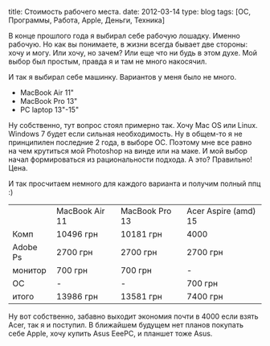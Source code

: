 title: Стоимость рабочего места.
date: 2012-03-14
type: blog
tags: [ОС, Программы, Работа, Apple, Деньги, Техника]

В конце прошлого года я выбирал себе рабочую лошадку. Именно рабочую. Но как вы понимаете, в жизни всегда бывает две стороны: хочу и могу. Или хочу, но зачем? Или еще что ни будь в этом духе. Мой выбор был простым, правда я и там не много накосячил.

И так я выбирал себе машинку. Вариантов у меня было не много.

* MacBook Air 11"
* MacBook Pro 13"
* PC laptop 13"-15"

Ну собственно, тут вопрос стоял примерно так. Хочу Mac OS или Linux. Windows 7 будет если сильная необходимость. Ну в общем-то я не принципилен последние 2 года, в выборе ОС. Поэтому мне все равно на чем крутиться мой Photoshop на винде или на маке. И мой выбор начал формироваться из рациональности подхода. А это? Правильно! Цена. 

И так просчитаем немного для каждого варианта и получим полный ппц :) 

<table>
    <tr>
        <td></td>
        <td>MacBook Air 11</td>
        <td>MacBook Pro 13</td>
        <td>Acer Aspire (amd) 15</td>
    </tr>
    <tr>
        <td>Комп</td>
        <td>10496 грн</td>
        <td>10181 грн</td>
        <td>4000</td>
    </tr>
<tr>
        <td>Adobe Ps</td>
        <td>2700 грн</td>
        <td>2700 грн</td>
        <td>2700 грн</td>
    </tr>
<tr>
        <td>монитор</td>
        <td>700 грн</td>
        <td>700 грн</td>
        <td>-</td>
    </tr>
<tr>
        <td>ОС</td>
        <td>-</td>
        <td>-</td>
        <td>700 грн</td>
    </tr>
<tr>
        <td>итого</td>
        <td>13986 грн</td>
        <td>13581 грн</td>
        <td>7400 грн</td>
    </tr>
</table>

Ну вот собственно, забавно выходит экономия почти в 4000 если взять Acer, так я и поступил. В ближайшем будущем нет планов покупать себе Apple, хочу купить Asus EeePC, и планшет тоже Asus. 